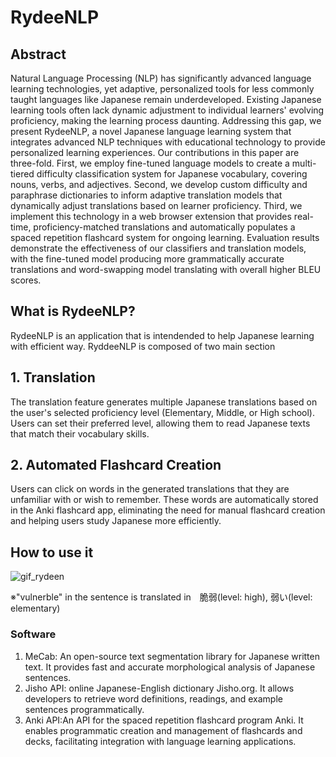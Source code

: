 # RydeeNLP

## Abstract
Natural Language Processing (NLP) has significantly advanced language learning technologies, yet adaptive, personalized tools for less commonly taught languages like Japanese remain underdeveloped. Existing Japanese learning tools often lack dynamic adjustment to individual learners' evolving proficiency, making the learning process daunting. Addressing this gap, we present RydeeNLP, a novel Japanese language learning system that integrates advanced NLP techniques with educational technology to provide personalized learning experiences. Our contributions in this paper are three-fold. First, we employ fine-tuned language models to create a multi-tiered difficulty classification system for Japanese vocabulary, covering nouns, verbs, and adjectives. Second, we develop custom difficulty and paraphrase dictionaries to inform adaptive translation models that dynamically adjust translations based on learner proficiency. Third, we implement this technology in a web browser extension that provides real-time, proficiency-matched translations and automatically populates a spaced repetition flashcard system for ongoing learning. Evaluation results demonstrate the effectiveness of our classifiers and translation models, with the fine-tuned model producing more grammatically accurate translations and word-swapping model translating with overall higher BLEU scores. 

## What is RydeeNLP?
RydeeNLP is an application that is intendended to help Japanese learning with efficient way. RyddeeNLP is composed of two main section

## 1. Translation
The translation feature generates multiple Japanese translations based on the user's selected proficiency level (Elementary, Middle, or High school). 
Users can set their preferred level, allowing them to read Japanese texts that match their vocabulary skills.

## 2. Automated Flashcard Creation
Users can click on words in the generated translations that they are unfamiliar with or wish to remember. 
These words are automatically stored in the Anki flashcard app, eliminating the need for manual flashcard creation and helping users study Japanese more efficiently.


## How to use it

![gif_rydeen](https://github.com/user-attachments/assets/1946e901-d866-4e5c-ac14-fda10decb5e9)

※"vulnerble" in the sentence is translated in　脆弱(level: high), 弱い(level: elementary)

### Software
1. MeCab: An open-source text segmentation library for Japanese written text. It provides fast and accurate morphological analysis of Japanese sentences.
2. Jisho API: online Japanese-English dictionary Jisho.org. It allows developers to retrieve word definitions, readings, and example sentences programmatically.
3. Anki API:An API for the spaced repetition flashcard program Anki. It enables programmatic creation and management of flashcards and decks, facilitating integration with language learning applications.

